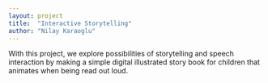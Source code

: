 ```yaml
---
layout: project
title:  "Interactive Storytelling"
author: "Nilay Karaoglu"
---
```


With this project, we explore possibilities of storytelling and speech interaction by making a simple digital illustrated story book for children that animates when being read out loud.
